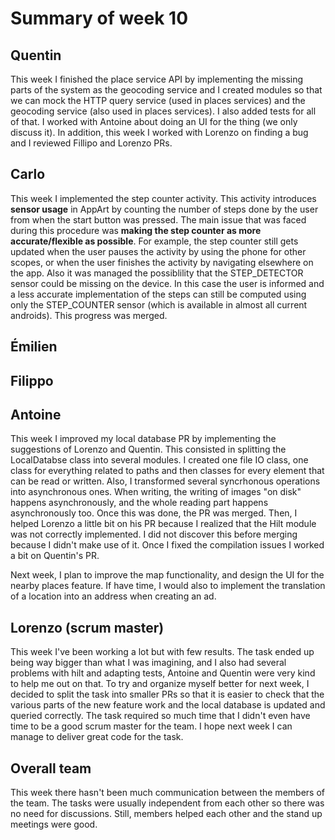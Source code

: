 # Summary of week 10

## Quentin
This week I finished the place service API by implementing the missing parts of the system as the geocoding service and I created modules so that we can mock the HTTP query service (used in places services) and the geocoding service (also used in places services). I also added tests for all of that. I worked with Antoine about doing an UI for the thing (we only discuss it). In addition, this week I worked with Lorenzo on finding a bug and I reviewed Fillipo and Lorenzo PRs. 

## Carlo
This week I implemented the step counter activity. 
This activity introduces **sensor usage** in AppArt by counting the number of steps done by the user from when the start button was pressed. The main issue that was faced during this procedure was **making the step counter as more accurate/flexible as possible**. For example, the step counter still gets updated when the user pauses the activity by using the phone for other scopes, or when the user finishes the activity by navigating elsewhere on the app. Also it was managed the possiblility that the STEP_DETECTOR sensor could be missing on the device. In this case the user is informed and a less accurate implementation of the steps can still be computed using only the STEP_COUNTER sensor (which is available in almost all current androids). This progress was merged.

## Émilien

## Filippo

## Antoine

This week I improved my local database PR by implementing the suggestions of Lorenzo and Quentin. This consisted in splitting the LocalDatabse class into several modules. I created one file IO class, one class for everything related to paths and then classes for every element that can be read or written. Also, I transformed several syncrhonous operations into asynchronous ones. When writing, the writing of images "on disk" happens asynchronously, and the whole reading part happens asynchronously too. Once this was done, the PR was merged. Then, I helped Lorenzo a little bit on his PR because I realized that the Hilt module was not correctly implemented. I did not discover this before merging because I didn't make use of it. Once I fixed the compilation issues I worked a bit on Quentin's PR.

Next week, I plan to improve the map functionality, and design the UI for the nearby places feature. If have time, I would also to implement the translation of a location into an address when creating an ad.



## Lorenzo (scrum master)
This week I've been working a lot but with few results. The task ended up being way bigger than what I was imagining, and I also had several problems with hilt and adapting tests, Antoine and Quentin were very kind to help me out on that. To try and organize myself better for next week, I decided to split the task into smaller PRs so that it is easier to check that the various parts of the new feature work and the local database is updated and queried correctly. The task required so much time that I didn't even have time to be a good scrum master for the team. I hope next week I can manage to deliver great code for the task.

## Overall team
This week there hasn't been much communication between the members of the team. The tasks were usually independent from each other so there was no need for discussions. Still, members helped each other and the stand up meetings were good.
